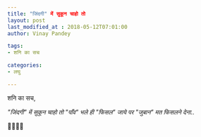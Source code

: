 ```yaml
---
title: "जिंदगी" में सुकून चाहो तो
layout: post
last_modified_at : 2018-05-12T07:01:00
author: Vinay Pandey

tags:
- शनि का सच

categories:
- लघु

---
```


शनि का सच,

*"जिंदगी" में सुकून चाहो तो* 
*"पाँव" भले ही "फिसल" जाये*
 *पर "जुबान" मत फिसलने देना..*

🙏🌷🌷🙏
